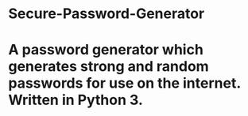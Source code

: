 # Secure-Password-Generator
# A password generator which generates strong and random passwords for use on the internet. Written in Python 3.
